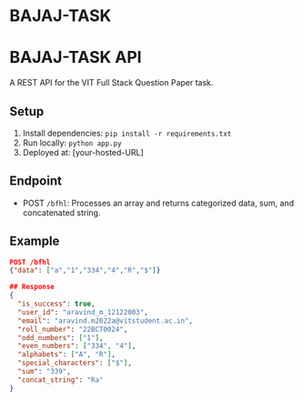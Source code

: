 # BAJAJ-TASK

# BAJAJ-TASK API
A REST API for the VIT Full Stack Question Paper task.

## Setup
1. Install dependencies: `pip install -r requirements.txt`
2. Run locally: `python app.py`
3. Deployed at: [your-hosted-URL]

## Endpoint
- POST `/bfhl`: Processes an array and returns categorized data, sum, and concatenated string.

## Example
```json
POST /bfhl
{"data": ["a","1","334","4","R","$"]}

## Response
{
  "is_success": true,
  "user_id": "aravind_m_12122003",
  "email": "aravind.m2022a@vitstudent.ac.in",
  "roll_number": "22BCT0024",
  "odd_numbers": ["1"],
  "even_numbers": ["334", "4"],
  "alphabets": ["A", "R"],
  "special_characters": ["$"],
  "sum": "339",
  "concat_string": "Ra"
}